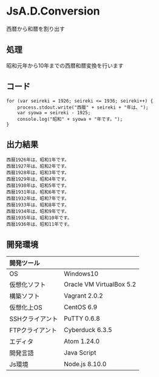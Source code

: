 # JsA.D.Conversion
西暦から和暦を割り出す

## 処理
昭和元年から10年までの西暦和暦変換を行います

## コード
```
for (var seireki = 1926; seireki <= 1936; seireki++) {
    process.stdout.write("西暦" + seireki + "年は、");
    var syowa = seireki - 1925;
    console.log("昭和" + syowa + "年です。");
}
```

## 出力結果  
```
西暦1926年は、昭和1年です。
西暦1927年は、昭和2年です。
西暦1928年は、昭和3年です。
西暦1929年は、昭和4年です。
西暦1930年は、昭和5年です。
西暦1931年は、昭和6年です。
西暦1932年は、昭和7年です。
西暦1933年は、昭和8年です。
西暦1934年は、昭和9年です。
西暦1935年は、昭和10年です。
西暦1936年は、昭和11年です。
```
  
## 開発環境
| 開発ツール |  |
|:-|:-|
| OS | Windows10 |
| 仮想化ソフト | Oracle VM VirtualBox 5.2 |
| 構築ソフト | Vagrant 2.0.2 |
| 仮想化上OS | CentOS 6.9 |
| SSHクライアント | PuTTY 0.6.8 |
| FTPクライアント | Cyberduck 6.3.5 |
| エディタ | Atom 1.24.0 |
| 開発言語 | Java Script |
| Js環境 | Node.js 8.10.0 |

